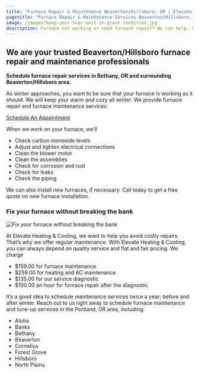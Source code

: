 ```yaml
---
title: "Furnace Repair & Maintenance Beaverton/Hillsboro, OR | Elevate Heating & Cooling, LLC"
pagetitle: "Furnace Repair & Maintenance Services Beaverton/Hillsboro, OR"
image: /images/keep-your-hvac-unit-in-great-condition.jpg
description: Furnace not working or need furnace repair? We can help. Call Elevate Heating & Cooling now to schedule an appointment.
---
```


## We are your trusted Beaverton/Hillsboro furnace repair and maintenance professionals

**Schedule furnace repair services in Bethany, OR and surrounding Beaverton/Hillsboro area.**

As winter approaches, you want to be sure that your furnace is working as it should. We will keep your warm and cozy all winter. We provide furnace repair and furnace maintenance services.

<a class="btn btn-red" target="_blank" href="https://housecallpro.com/book/Elevate-Heating--Cooling-LLC/e1e426477d584e32882ba7ac2043954d?attribution=Book%20Now">
    Schedule An Appointment
</a>

When we work on your furnace, we’ll

- Check carbon monoxide levels
- Adjust and tighten electrical connections
- Clean the blower motor
- Clean the assemblies
- Check for corrosion and rust
- Check for leaks
- Check the piping

We can also install new furnaces, if necessary. Call today to get a free quote on new furnace installation.

### Fix your furnace without breaking the bank

![Fix your furnace without breaking the bank](/images/fix-your-furnace-without-breaking-the-bank.jpg)

At Elevate Heating & Cooling, we want to help you avoid costly repairs. That’s why we offer regular maintenance. With Elevate Heating & Cooling, you can always depend on quality service and flat and fair pricing. We charge

- $159.00 for furnace maintenance
- $259.00 for heating and AC maintenance
- $135.00 for our service diagnostic
- $100.00 an hour for furnace repair after the diagnostic

It’s a good idea to schedule maintenance services twice a year; before and after winter. Reach out to us right away to schedule furnace maintenance and tune-up services in the Portland, OR area, including:

- Aloha
- Banks
- Bethany
- Beaverton
- Cornelius
- Forest Grove
- Hillsboro
- North Plains